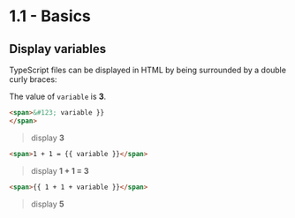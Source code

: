# 1.1 - Basics

## Display variables

TypeScript files can be displayed in HTML by being surrounded by a double curly braces:

The value of `variable` is **3**.

``` html
<span>&#123; variable }}
</span>
```

> display **3**

``` html
<span>1 + 1 = {{ variable }}</span>
```
> display **1 + 1 = 3**

``` html
<span>{{ 1 + 1 + variable }}</span>
```
> display **5**
